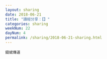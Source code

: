 ```yaml
---
layout: sharing
date: 2018-06-21
title: "讀經分享：【】"
categories: sharing
weekNum: 22
dayNum: 4
permalink: /sharing/2018-06-21-sharing.html
---
```


`錢斌傳道`
